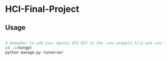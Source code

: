 # HCI-Final-Project

## Usage


~~~bash

# Remember to add your Openai API KEY to the .env_example file and rename it to .env
cd .\chatgpt
python manage.py runserver

~~~
